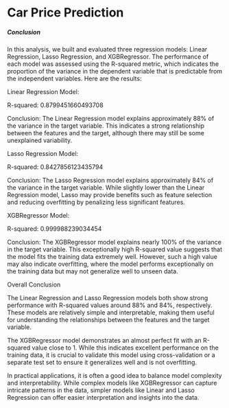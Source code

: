 # Car Price Prediction

##### Conclusion

In this analysis, we built and evaluated three regression models: Linear Regression, Lasso Regression, and XGBRegressor. The performance of each model was assessed using the R-squared metric, which indicates the proportion of the variance in the dependent variable that is predictable from the independent variables. Here are the results:

Linear Regression Model:

R-squared: 0.8799451660493708

Conclusion: The Linear Regression model explains approximately 88% of the variance in the target variable. This indicates a strong relationship between the features and the target, although there may still be some unexplained variability.

Lasso Regression Model:

R-squared: 0.8427856123435794

Conclusion: The Lasso Regression model explains approximately 84% of the variance in the target variable. While slightly lower than the Linear Regression model, Lasso may provide benefits such as feature selection and reducing overfitting by penalizing less significant features.

XGBRegressor Model:

R-squared: 0.999988239034454

Conclusion: The XGBRegressor model explains nearly 100% of the variance in the target variable. This exceptionally high R-squared value suggests that the model fits the training data extremely well. However, such a high value may also indicate overfitting, where the model performs exceptionally on the training data but may not generalize well to unseen data.

Overall Conclusion

The Linear Regression and Lasso Regression models both show strong performance with R-squared values around 88% and 84%, respectively. These models are relatively simple and interpretable, making them useful for understanding the relationships between the features and the target variable.

The XGBRegressor model demonstrates an almost perfect fit with an R-squared value close to 1. While this indicates excellent performance on the training data, it is crucial to validate this model using cross-validation or a separate test set to ensure it generalizes well and is not overfitting.

In practical applications, it is often a good idea to balance model complexity and interpretability. While complex models like XGBRegressor can capture intricate patterns in the data, simpler models like Linear and Lasso Regression can offer easier interpretation and insights into the data.
